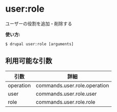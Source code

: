 # user:role
ユーザーの役割を追加・削除する

**使い方:**
```
$ drupal user:role [arguments]
```

## 利用可能な引数
引数 | 詳細
---------|-------------
operation | commands.user.role.operation
user | commands.user.role.user
role | commands.user.role.role
